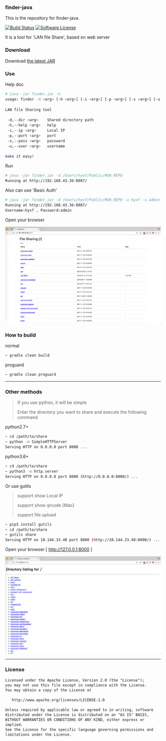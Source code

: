 ### finder-java

This is the repository for finder-java.

[![Build Status](https://travis-ci.org/hyxf/finder-java.svg?branch=master)](https://travis-ci.org/hyxf/finder-java)
[![Software License](https://img.shields.io/badge/license-Apache%202.0-brightgreen.svg)](https://github.com/hyxf/finder-java/blob/master/LICENSE.txt)

It is a tool for 'LAN file Share', based on web server

### Download

Download [the latest JAR](https://github.com/hyxf/finder-java/releases/latest)

### Use

Help doc

~~~bash
# java -jar finder.jar -h
usage: finder -d <arg> [-h <arg>] [-i <arg>] [-p <arg>] [-s <arg>] [-u <arg>]

LAN file Sharing tool

 -d,--dir <arg>    Shared directory path
 -h,--help <arg>   help
 -i,--ip <arg>     Local IP
 -p,--port <arg>   port
 -s,--pass <arg>   password
 -u,--user <arg>   username

make it easy!
~~~

Run

~~~bash
# java -jar finder.jar -d /Users/hyxf/Public/MVN_REPO
Running at http://192.168.43.36:8087/

~~~

Also can use 'Basic Auth'

~~~bash
# java -jar finder.jar -d /Users/hyxf/Public/MVN_REPO -u hyxf -s admin
Running at http://192.168.43.36:8087/
Username:hyxf , Password:admin

~~~

Open your browser

![alt tag](https://github.com/hyxf/finder-java/blob/master/screenshots/running.png)

### How to build

normal

~~~bash
~ gradle clean build
~~~

proguard

~~~bash
~ gradle clean proguard
~~~

----------------------

### Other methods

> If you use python, it will be simple
>
> Enter the directory you want to share and execute the following command

python2.7+

~~~bash
~ cd /path/to/share
~ python -m SimpleHTTPServer
Serving HTTP on 0.0.0.0 port 8000 ...

~~~

python3.6+

~~~bash
~ cd /path/to/share
~ python3 -m http.server
Serving HTTP on 0.0.0.0 port 8000 (http://0.0.0.0:8000/) ...

~~~

Or use gutils

> support show Local IP
>
> support show qrcode [Mac]
>
> support file upload

~~~bash
~ pip3 install gutils
~ cd /path/to/share
~ gutils share
Serving HTTP on 10.144.33.40 port 8000 (http://10.144.33.40:8000/) ...

~~~

Open your browser [ http://127.0.0.1:8000 ]

![alt tag](https://github.com/hyxf/finder-java/blob/master/screenshots/python.png)

----------------------

### License


    Licensed under the Apache License, Version 2.0 (the "License");
    you may not use this file except in compliance with the License.
    You may obtain a copy of the License at

       http://www.apache.org/licenses/LICENSE-2.0

    Unless required by applicable law or agreed to in writing, software
    distributed under the License is distributed on an "AS IS" BASIS,
    WITHOUT WARRANTIES OR CONDITIONS OF ANY KIND, either express or implied.
    See the License for the specific language governing permissions and
    limitations under the License.
